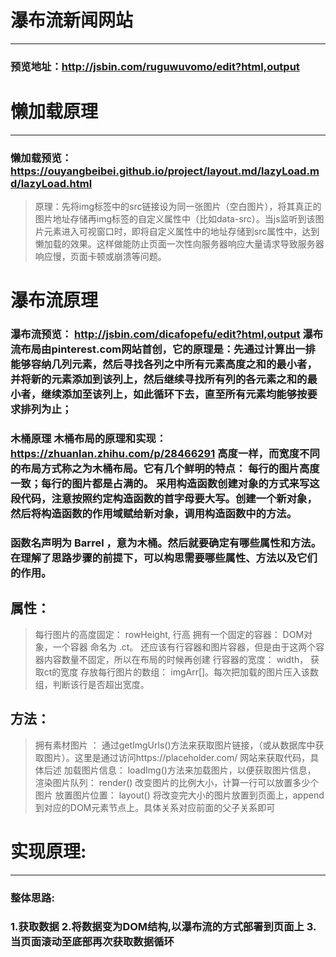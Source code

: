 # 瀑布流新闻网站
---
### 预览地址：http://jsbin.com/ruguwuvomo/edit?html,output
# 懒加载原理
---
### 懒加载预览： https://ouyangbeibei.github.io/project/layout.md/lazyLoad.md/lazyLoad.html
> 原理：先将img标签中的src链接设为同一张图片（空白图片），将其真正的图片地址存储再img标签的自定义属性中（比如data-src）。当js监听到该图片元素进入可视窗口时，即将自定义属性中的地址存储到src属性中，达到懒加载的效果。这样做能防止页面一次性向服务器响应大量请求导致服务器响应慢，页面卡顿或崩溃等问题。

# 瀑布流原理
### 瀑布流预览： http://jsbin.com/dicafopefu/edit?html,output 瀑布流布局由pinterest.com网站首创，它的原理是：先通过计算出一排能够容纳几列元素，然后寻找各列之中所有元素高度之和的最小者，并将新的元素添加到该列上，然后继续寻找所有列的各元素之和的最小者，继续添加至该列上，如此循环下去，直至所有元素均能够按要求排列为止；

### 木桶原理 木桶布局的原理和实现：https://zhuanlan.zhihu.com/p/28466291 高度一样，而宽度不同的布局方式称之为木桶布局。它有几个鲜明的特点： 每行的图片高度一致；每行的图片都是占满的。 采用构造函数创建对象的方式来写这段代码，注意按照约定构造函数的首字母要大写。创建一个新对象，然后将构造函数的作用域赋给新对象，调用构造函数中的方法。

### 函数名声明为 Barrel ，意为木桶。然后就要确定有哪些属性和方法。在理解了思路步骤的前提下，可以构思需要哪些属性、方法以及它们的作用。

## 属性：

> 每行图片的高度固定： rowHeight, 行高
拥有一个固定的容器： DOM对象，一个容器 命名为 .ct。 还应该有行容器和图片容器，但是由于这两个容器内容数量不固定，所以在布局的时候再创建
行容器的宽度： width， 获取ct的宽度
存放每行图片的数组： imgArr[]。每次把加载的图片压入该数组，判断该行是否超出宽度。

## 方法： 
> 拥有素材图片 ： 通过getImgUrls()方法来获取图片链接，（或从数据库中获取图片）。这里是通过访问https://placeholder.com/ 网站来获取代码，具体后述
加载图片信息： loadImg()方法来加载图片，以便获取图片信息，
渲染图片队列： render() 改变图片的比例大小，计算一行可以放置多少个图片
放置图片位置： layout() 将改变完大小的图片放置到页面上，append到对应的DOM元素节点上。具体关系对应前面的父子关系即可
# 实现原理:
---
### 整体思路:

### 1.获取数据 2.将数据变为DOM结构,以瀑布流的方式部署到页面上 3.当页面滚动至底部再次获取数据循环


